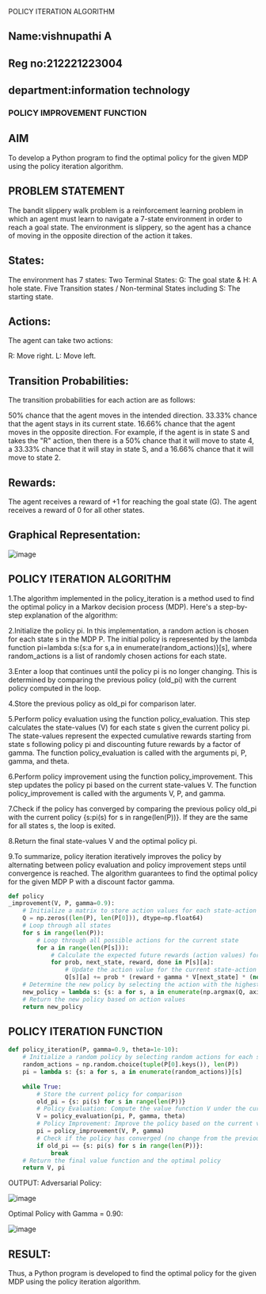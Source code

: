 POLICY ITERATION ALGORITHM
## Name:vishnupathi A
## Reg no:212221223004
## department:information technology
### POLICY IMPROVEMENT FUNCTION

## AIM
To develop a Python program to find the optimal policy for the given MDP using the policy iteration algorithm.

## PROBLEM STATEMENT

The bandit slippery walk problem is a reinforcement learning problem in which an agent must learn to navigate a 7-state environment in order to reach a goal state. The environment is slippery, so the agent has a chance of moving in the opposite direction of the action it takes.

## States:
The environment has 7 states: Two Terminal States: G: The goal state & H: A hole state. Five Transition states / Non-terminal States including S: The starting state.

## Actions:
The agent can take two actions:

R: Move right. L: Move left.

## Transition Probabilities:
The transition probabilities for each action are as follows:

50% chance that the agent moves in the intended direction. 33.33% chance that the agent stays in its current state. 16.66% chance that the agent moves in the opposite direction. For example, if the agent is in state S and takes the "R" action, then there is a 50% chance that it will move to state 4, a 33.33% chance that it will stay in state S, and a 16.66% chance that it will move to state 2.

## Rewards:
The agent receives a reward of +1 for reaching the goal state (G). The agent receives a reward of 0 for all other states.

## Graphical Representation:
![image](https://github.com/LakshmanAdhireddy/policy-iteration-algorithm/assets/118707265/5ec8fcd3-7d3f-4c6c-bed9-ccf3c9506bb6)


## POLICY ITERATION ALGORITHM
1.The algorithm implemented in the policy_iteration is a method used to find the optimal policy in a Markov decision process (MDP). Here's a step-by-step explanation of the algorithm:

2.Initialize the policy pi. In this implementation, a random action is chosen for each state s in the MDP P. The initial policy is represented by the lambda function pi=lambda s:{s:a for s,a in enumerate(random_actions)}[s], where random_actions is a list of randomly chosen actions for each state.

3.Enter a loop that continues until the policy pi is no longer changing. This is determined by comparing the previous policy (old_pi) with the current policy computed in the loop.

4.Store the previous policy as old_pi for comparison later.

5.Perform policy evaluation using the function policy_evaluation. This step calculates the state-values (V) for each state s given the current policy pi. The state-values represent the expected cumulative rewards starting from state s following policy pi and discounting future rewards by a factor of gamma. The function policy_evaluation is called with the arguments pi, P, gamma, and theta.

6.Perform policy improvement using the function policy_improvement. This step updates the policy pi based on the current state-values V. The function policy_improvement is called with the arguments V, P, and gamma.

7.Check if the policy has converged by comparing the previous policy old_pi with the current policy {s:pi(s) for s in range(len(P))}. If they are the same for all states s, the loop is exited.

8.Return the final state-values V and the optimal policy pi.

9.To summarize, policy iteration iteratively improves the policy by alternating between policy evaluation and policy improvement steps until convergence is reached. The algorithm guarantees to find the optimal policy for the given MDP P with a discount factor gamma.


~~~python
def policy
_improvement(V, P, gamma=0.9):
    # Initialize a matrix to store action values for each state-action pair
    Q = np.zeros((len(P), len(P[0])), dtype=np.float64)
    # Loop through all states
    for s in range(len(P)):
        # Loop through all possible actions for the current state
        for a in range(len(P[s])):
            # Calculate the expected future rewards (action values) for each action
            for prob, next_state, reward, done in P[s][a]:
                # Update the action value for the current state-action pair
                Q[s][a] += prob * (reward + gamma * V[next_state] * (not done))
    # Determine the new policy by selecting the action with the highest action value
    new_policy = lambda s: {s: a for s, a in enumerate(np.argmax(Q, axis=1))}[s]
    # Return the new policy based on action values
    return new_policy
~~~

## POLICY ITERATION FUNCTION
~~~ python
def policy_iteration(P, gamma=0.9, theta=1e-10):
    # Initialize a random policy by selecting random actions for each state
    random_actions = np.random.choice(tuple(P[0].keys()), len(P))
    pi = lambda s: {s: a for s, a in enumerate(random_actions)}[s]
    
    while True:
        # Store the current policy for comparison
        old_pi = {s: pi(s) for s in range(len(P))}
        # Policy Evaluation: Compute the value function V under the current policy
        V = policy_evaluation(pi, P, gamma, theta)
        # Policy Improvement: Improve the policy based on the current value function
        pi = policy_improvement(V, P, gamma)
        # Check if the policy has converged (no change from the previous iteration)
        if old_pi == {s: pi(s) for s in range(len(P))}:
            break
    # Return the final value function and the optimal policy
    return V, pi
~~~
OUTPUT:
Adversarial Policy:

![image](https://github.com/LakshmanAdhireddy/policy-iteration-algorithm/assets/118707265/76a7315e-2ce2-41b2-9d21-b7e4112494bf)


Optimal Policy with Gamma = 0.90:

![image](https://github.com/LakshmanAdhireddy/policy-iteration-algorithm/assets/118707265/b3ec571b-5fe4-41f0-8fc5-51a3fb7b6d4f)


## RESULT:

Thus, a Python program is developed to find the optimal policy for the given MDP using the policy iteration algorithm.
